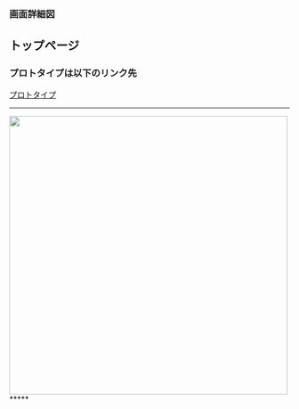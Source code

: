 ### 画面詳細図
## トップページ
### プロトタイプは以下のリンク先
[プロトタイプ](https://www.figma.com/file/0Km9sWvTFILbjTGRLjedBQ/originalsite?node-id=0%3A1)
*****
<img src="../img/desctop1.png" width="500">
*****
